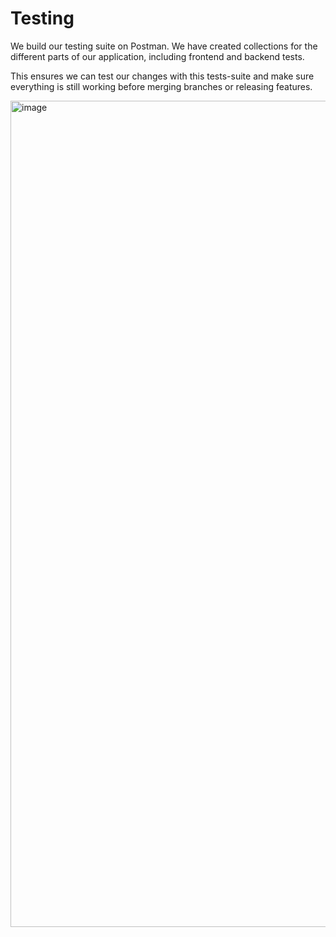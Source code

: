 # Testing

We build our testing suite on Postman. We have created collections for the different parts of 
our application, including frontend and backend tests.

This ensures we can test our changes with this tests-suite and make sure everything is still working before merging branches or releasing features.

<img width="1322" alt="image" src="https://github.com/user-attachments/assets/c069ef40-7a68-4022-919c-da38386af1ea" />
